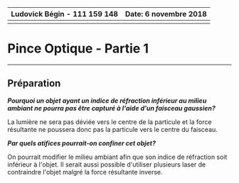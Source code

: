 

| **Ludovick Bégin - 111 159 148** | Date: 6 novembre 2018 |
| -------------------------------- | --------------------: |
|                                  |                       |

# Pince Optique - Partie 1

------

## Préparation

**_Pourquoi un objet ayant un indice de réfraction inférieur au milieu ambiant ne pourra pas être capturé à l'aide d'un faisceau gaussien?_**

La lumière ne sera pas déviée vers le centre de la particule et la force résultante ne poussera donc pas la particule vers le centre du faisceau. 

**_Par quels atifices pourrait-on confiner cet objet?_**

On pourrait modifier le milieu ambiant afin que son indice de réfraction soit inférieur à l'objet. Il serait aussi possible d'utiliser plusieurs laser de contraindre l'objet malgré la force résultante inverse. 

